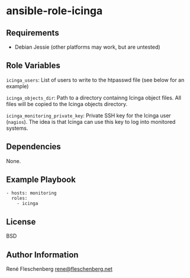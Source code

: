 ansible-role-icinga
===================

Requirements
------------

* Debian Jessie (other platforms may work, but are untested)

Role Variables
--------------

`icinga_users`:
List of users to write to the htpasswd file (see below for an example)

`icinga_objects_dir`:
Path to a directory containng Icinga object files. All files will be copied to
the Icinga objects directory.

`icinga_monitoring_private_key`:
Private SSH key for the Icinga user (`nagios`). The idea is that Icinga can use
this key to log into monitored systems.


Dependencies
------------

None.

Example Playbook
----------------

    - hosts: monitoring
      roles:
        - icinga

License
-------

BSD

Author Information
------------------

René Fleschenberg <rene@fleschenberg.net>
